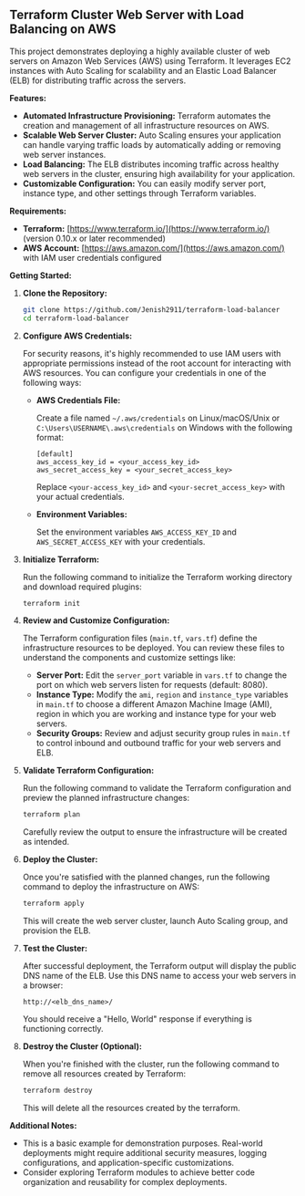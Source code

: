 ## Terraform Cluster Web Server with Load Balancing on AWS

This project demonstrates deploying a highly available cluster of web servers on Amazon Web Services (AWS) using Terraform. It leverages EC2 instances with Auto Scaling for scalability and an Elastic Load Balancer (ELB) for distributing traffic across the servers.

**Features:**

* **Automated Infrastructure Provisioning:** Terraform automates the creation and management of all infrastructure resources on AWS.
* **Scalable Web Server Cluster:** Auto Scaling ensures your application can handle varying traffic loads by automatically adding or removing web server instances.
* **Load Balancing:** The ELB distributes incoming traffic across healthy web servers in the cluster, ensuring high availability for your application.
* **Customizable Configuration:** You can easily modify server port, instance type, and other settings through Terraform variables.

**Requirements:**

* **Terraform:** [https://www.terraform.io/](https://www.terraform.io/) (version 0.10.x or later recommended)
* **AWS Account:** [https://aws.amazon.com/](https://aws.amazon.com/) with IAM user credentials configured

**Getting Started:**

1. **Clone the Repository:**

   ```bash
   git clone https://github.com/Jenish2911/terraform-load-balancer
   cd terraform-load-balancer
   ```

2. **Configure AWS Credentials:**

   For security reasons, it's highly recommended to use IAM users with appropriate permissions instead of the root account for interacting with AWS resources. You can configure your credentials in one of the following ways:

      * **AWS Credentials File:**

         Create a file named `~/.aws/credentials` on Linux/macOS/Unix or `C:\Users\USERNAME\.aws\credentials` on Windows with the following format:

         ```
         [default]
         aws_access_key_id = <your_access_key_id>
         aws_secret_access_key = <your_secret_access_key>
         ```

         Replace `<your-access_key_id>` and `<your-secret_access_key>` with your actual credentials.

      * **Environment Variables:**

         Set the environment variables `AWS_ACCESS_KEY_ID` and `AWS_SECRET_ACCESS_KEY` with your credentials.

3. **Initialize Terraform:**

   Run the following command to initialize the Terraform working directory and download required plugins:

   ```bash
   terraform init
   ```

4. **Review and Customize Configuration:**

   The Terraform configuration files (`main.tf`, `vars.tf`) define the infrastructure resources to be deployed. You can review these files to understand the components and customize settings like:

      * **Server Port:** Edit the `server_port` variable in `vars.tf` to change the port on which web servers listen for requests (default: 8080).
      * **Instance Type:** Modify the `ami`, `region` and `instance_type` variables in `main.tf` to choose a different Amazon Machine Image (AMI), region in which you are working and instance type for your web servers.
      * **Security Groups:** Review and adjust security group rules in `main.tf` to control inbound and outbound traffic for your web servers and ELB.

5. **Validate Terraform Configuration:**

   Run the following command to validate the Terraform configuration and preview the planned infrastructure changes:

   ```bash
   terraform plan
   ```

   Carefully review the output to ensure the infrastructure will be created as intended.

6. **Deploy the Cluster:**

   Once you're satisfied with the planned changes, run the following command to deploy the infrastructure on AWS:

   ```bash
   terraform apply
   ```

   This will create the web server cluster, launch Auto Scaling group, and provision the ELB.

7. **Test the Cluster:**

   After successful deployment, the Terraform output will display the public DNS name of the ELB. Use this DNS name to access your web servers in a browser:

   ```
   http://<elb_dns_name>/
   ```

   You should receive a "Hello, World" response if everything is functioning correctly.

8. **Destroy the Cluster (Optional):**

   When you're finished with the cluster, run the following command to remove all resources created by Terraform:

   ```bash
   terraform destroy
   ```
   This will delete all the resources created by the terraform.

**Additional Notes:**

* This is a basic example for demonstration purposes. Real-world deployments might require additional security measures, logging configurations, and application-specific customizations.
* Consider exploring Terraform modules to achieve better code organization and reusability for complex deployments.
